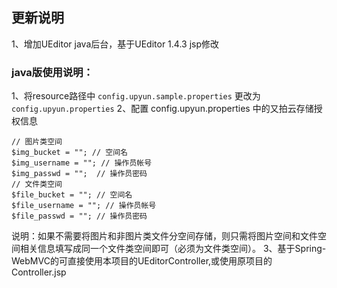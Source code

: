 ## 更新说明

1、增加UEditor java后台，基于UEditor 1.4.3 jsp修改

### java版使用说明：
1、将resource路径中 `config.upyun.sample.properties` 更改为 `config.upyun.properties`
2、配置 config.upyun.properties 中的又拍云存储授权信息

```
// 图片类空间
$img_bucket = ""; // 空间名
$img_username = ""; // 操作员帐号
$img_passwd = "";  // 操作员密码
// 文件类空间
$file_bucket = ""; // 空间名
$file_username = ""; // 操作员帐号
$file_passwd = ""; // 操作员密码
```

说明：如果不需要将图片和非图片类文件分空间存储，则只需将图片空间和文件空间相关信息填写成同一个文件类空间即可（必须为文件类空间）。
3、基于Spring-WebMVC的可直接使用本项目的UEditorController,或使用原项目的Controller.jsp